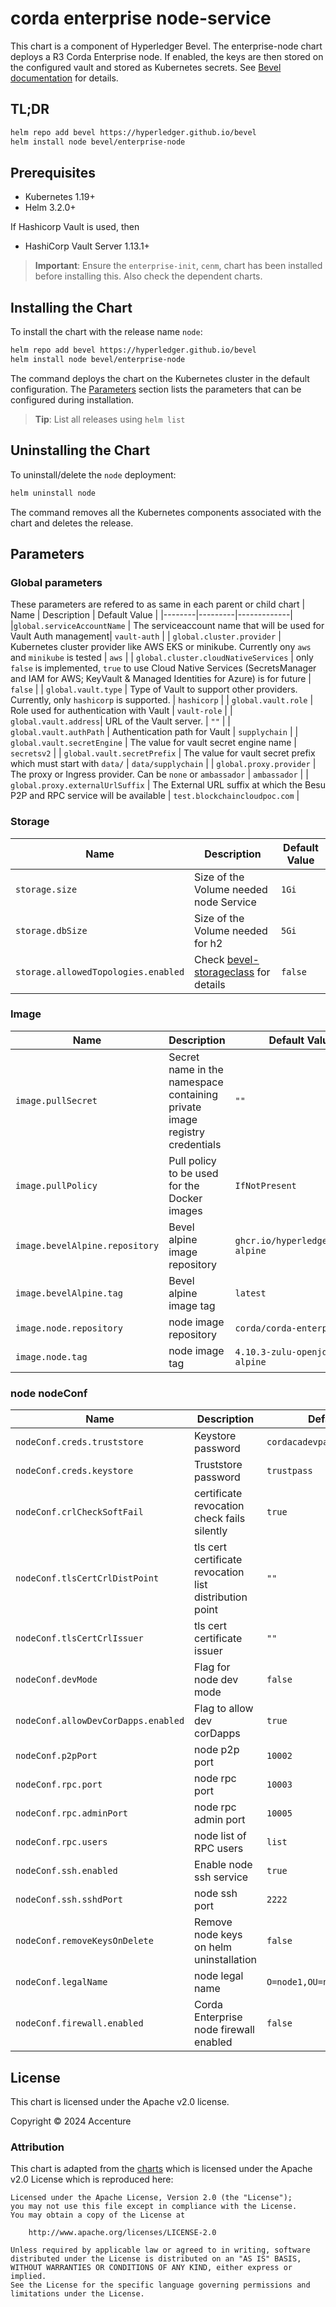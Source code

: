 [//]: # (##############################################################################################)
[//]: # (Copyright Accenture. All Rights Reserved.)
[//]: # (SPDX-License-Identifier: Apache-2.0)
[//]: # (##############################################################################################)

# corda enterprise node-service

This chart is a component of Hyperledger Bevel. The enterprise-node chart deploys a R3 Corda Enterprise node. If enabled, the keys are then stored on the configured vault and stored as Kubernetes secrets. See [Bevel documentation](https://hyperledger-bevel.readthedocs.io/en/latest/) for details.

## TL;DR

```bash
helm repo add bevel https://hyperledger.github.io/bevel
helm install node bevel/enterprise-node
```

## Prerequisites

- Kubernetes 1.19+
- Helm 3.2.0+

If Hashicorp Vault is used, then
- HashiCorp Vault Server 1.13.1+

> **Important**: Ensure the `enterprise-init`, `cenm`, chart has been installed before installing this. Also check the dependent charts.

## Installing the Chart

To install the chart with the release name `node`:

```bash
helm repo add bevel https://hyperledger.github.io/bevel
helm install node bevel/enterprise-node
```

The command deploys the chart on the Kubernetes cluster in the default configuration. The [Parameters](#parameters) section lists the parameters that can be configured during installation.

> **Tip**: List all releases using `helm list`

## Uninstalling the Chart

To uninstall/delete the `node` deployment:

```bash
helm uninstall node
```

The command removes all the Kubernetes components associated with the chart and deletes the release.

## Parameters

### Global parameters
These parameters are refered to as same in each parent or child chart
| Name   | Description  | Default Value |
|--------|---------|-------------|
|`global.serviceAccountName` | The serviceaccount name that will be used for Vault Auth management| `vault-auth` |
| `global.cluster.provider` | Kubernetes cluster provider like AWS EKS or minikube. Currently ony `aws` and `minikube` is tested | `aws` |
| `global.cluster.cloudNativeServices` | only `false` is implemented, `true` to use Cloud Native Services (SecretsManager and IAM for AWS; KeyVault & Managed Identities for Azure) is for future  | `false`  |
| `global.vault.type`  | Type of Vault to support other providers. Currently, only `hashicorp` is supported. | `hashicorp`    |
| `global.vault.role`  | Role used for authentication with Vault | `vault-role`    |
| `global.vault.address`| URL of the Vault server.    | `""`            |
| `global.vault.authPath`    | Authentication path for Vault  | `supplychain`            |
| `global.vault.secretEngine` | The value for vault secret engine name   | `secretsv2`  |
| `global.vault.secretPrefix` | The value for vault secret prefix which must start with `data/`   | `data/supplychain`  |
| `global.proxy.provider` | The proxy or Ingress provider. Can be `none` or `ambassador` | `ambassador` |
| `global.proxy.externalUrlSuffix` | The External URL suffix at which the Besu P2P and RPC service will be available | `test.blockchaincloudpoc.com` |

### Storage

| Name   | Description  | Default Value |
|--------|---------|-------------|
| `storage.size` | Size of the Volume needed node Service  | `1Gi` |
| `storage.dbSize` | Size of the Volume needed for h2  | `5Gi` |
| `storage.allowedTopologies.enabled` | Check [bevel-storageclass](../../../shared/charts/bevel-storageclass/README.md) for details  | `false`  |


### Image
| Name   | Description    | Default Value   |
| -------------| ---------- | --------- |
| `image.pullSecret`    | Secret name in the namespace containing private image registry credentials | `""`            |
| `image.pullPolicy`  | Pull policy to be used for the Docker images    | `IfNotPresent`    |
| `image.bevelAlpine.repository`   | Bevel alpine image repository  | `ghcr.io/hyperledger/bevel-alpine`|
| `image.bevelAlpine.tag`   | Bevel alpine image tag  | `latest`|
| `image.node.repository`  | node image repository  | `corda/corda-enterprise` |
| `image.node.tag`  | node image tag  | `4.10.3-zulu-openjdk8-alpine` |

### node nodeConf

| Name   | Description      | Default Value |
| ----------------| ----------- | ------------- |
| `nodeConf.creds.truststore` | Keystore password  | `cordacadevpass` |
| `nodeConf.creds.keystore` | Truststore password  | `trustpass` |
| `nodeConf.crlCheckSoftFail` | certificate revocation check fails silently  | `true` |
| `nodeConf.tlsCertCrlDistPoint` | tls cert certificate revocation list distribution point  | `""` |
| `nodeConf.tlsCertCrlIssuer` |  tls cert certificate issuer  | `""` |
| `nodeConf.devMode` | Flag for node dev mode  | `false` |
| `nodeConf.allowDevCorDapps.enabled` | Flag to allow dev corDapps  | `true` |
| `nodeConf.p2pPort` | node p2p port  | `10002` |
| `nodeConf.rpc.port` | node rpc port | `10003` |
| `nodeConf.rpc.adminPort` | node rpc admin port  | `10005` |
| `nodeConf.rpc.users` | node list of RPC users  | `list` |
| `nodeConf.ssh.enabled` | Enable node ssh service | `true` |
| `nodeConf.ssh.sshdPort` | node ssh port | `2222` |
| `nodeConf.removeKeysOnDelete` | Remove node keys on helm uninstallation  | `false` |
| `nodeConf.legalName` | node legal name | `O=node1,OU=node,L=London,C=GB` |
| `nodeConf.firewall.enabled` | Corda Enterprise node firewall enabled | `false` |

## License

This chart is licensed under the Apache v2.0 license.

Copyright &copy; 2024 Accenture

### Attribution

This chart is adapted from the [charts](https://hyperledger.github.io/bevel/) which is licensed under the Apache v2.0 License which is reproduced here:

```
Licensed under the Apache License, Version 2.0 (the "License");
you may not use this file except in compliance with the License.
You may obtain a copy of the License at

    http://www.apache.org/licenses/LICENSE-2.0

Unless required by applicable law or agreed to in writing, software
distributed under the License is distributed on an "AS IS" BASIS,
WITHOUT WARRANTIES OR CONDITIONS OF ANY KIND, either express or implied.
See the License for the specific language governing permissions and
limitations under the License.
```
